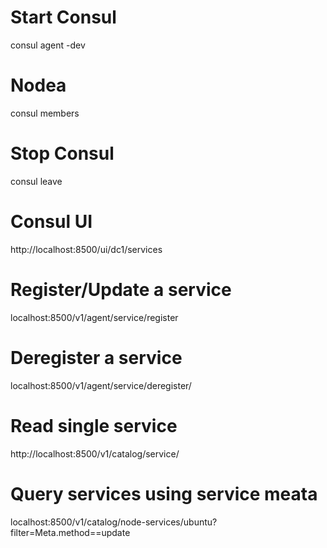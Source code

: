# Start Consul
consul agent -dev

# Nodea
consul members

# Stop Consul
consul leave

# Consul UI
http://localhost:8500/ui/dc1/services

# Register/Update a service
localhost:8500/v1/agent/service/register

# Deregister a service
localhost:8500/v1/agent/service/deregister/<TestAPI>

# Read single service
http://localhost:8500/v1/catalog/service/<TestAPI>

# Query services using service meata
localhost:8500/v1/catalog/node-services/ubuntu?filter=Meta.method==update
